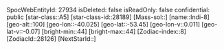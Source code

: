 ﻿---
location: [-53.45,-40.025,100]
type: Station
tags:
- astro/Star

---
SpocWebEntityId: 27934
isDeleted: false
isReadOnly: false
confidential: public
[star-class::A5]
[star-class-id::28189]
[Mass-sol::]
[name::Indi-8]
[geo-alt::100]
[geo-lon::-40.025]
[geo-lat::-53.45]
[geo-lon-v::0.011]
[geo-lat-v::-0.07]
[bright-min::44]
[bright-max::44]
[Zodiac-index::8]
[ZodiacId::28126]
[NextStarId::]

